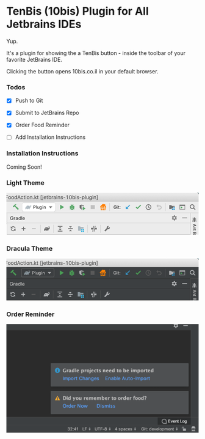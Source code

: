 # TenBis (10bis) Plugin for All Jetbrains IDEs


Yup.

It's a plugin for showing the a TenBis button - inside the toolbar of your favorite JetBrains IDE.

Clicking the button opens 10bis.co.il in your default browser.


### Todos
- [x] Push to Git
- [x] Submit to JetBrains Repo
- [x] Order Food Reminder
- [ ] Add Installation Instructions


### Installation Instructions
Coming Soon!


### Light Theme
![Light Theme](readme/screenshot_light.png)


### Dracula Theme
![Dracula Theme](readme/screenshot_dracula.png)


### Order Reminder
![Dracula Theme](readme/screenshot_reminder.png)
